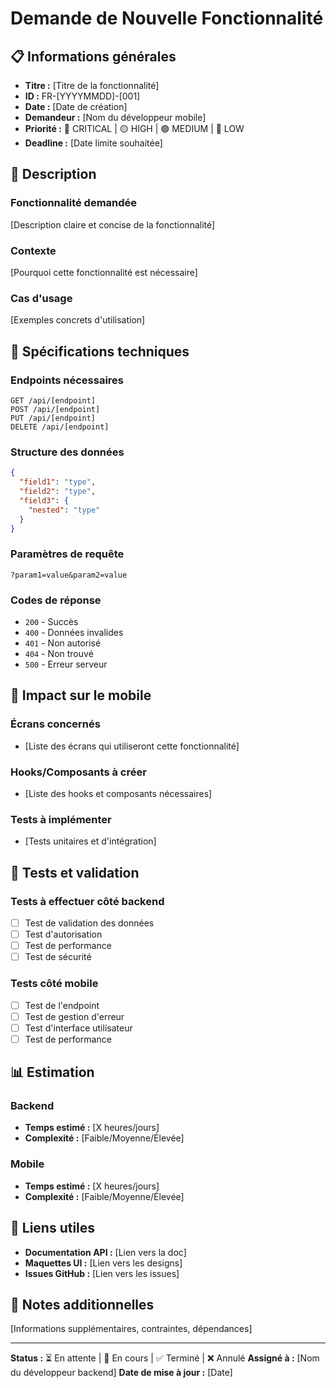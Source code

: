 # Demande de Nouvelle Fonctionnalité

## 📋 Informations générales

- **Titre :** [Titre de la fonctionnalité]
- **ID :** FR-[YYYYMMDD]-[001]
- **Date :** [Date de création]
- **Demandeur :** [Nom du développeur mobile]
- **Priorité :** 🔴 CRITICAL | 🟡 HIGH | 🟢 MEDIUM | 🔵 LOW
- **Deadline :** [Date limite souhaitée]

## 🎯 Description

### Fonctionnalité demandée
[Description claire et concise de la fonctionnalité]

### Contexte
[Pourquoi cette fonctionnalité est nécessaire]

### Cas d'usage
[Exemples concrets d'utilisation]

## 🔧 Spécifications techniques

### Endpoints nécessaires
```
GET /api/[endpoint]
POST /api/[endpoint]
PUT /api/[endpoint]
DELETE /api/[endpoint]
```

### Structure des données
```json
{
  "field1": "type",
  "field2": "type",
  "field3": {
    "nested": "type"
  }
}
```

### Paramètres de requête
```
?param1=value&param2=value
```

### Codes de réponse
- `200` - Succès
- `400` - Données invalides
- `401` - Non autorisé
- `404` - Non trouvé
- `500` - Erreur serveur

## 📱 Impact sur le mobile

### Écrans concernés
- [Liste des écrans qui utiliseront cette fonctionnalité]

### Hooks/Composants à créer
- [Liste des hooks et composants nécessaires]

### Tests à implémenter
- [Tests unitaires et d'intégration]

## 🧪 Tests et validation

### Tests à effectuer côté backend
- [ ] Test de validation des données
- [ ] Test d'autorisation
- [ ] Test de performance
- [ ] Test de sécurité

### Tests côté mobile
- [ ] Test de l'endpoint
- [ ] Test de gestion d'erreur
- [ ] Test d'interface utilisateur
- [ ] Test de performance

## 📊 Estimation

### Backend
- **Temps estimé :** [X heures/jours]
- **Complexité :** [Faible/Moyenne/Élevée]

### Mobile
- **Temps estimé :** [X heures/jours]
- **Complexité :** [Faible/Moyenne/Élevée]

## 🔗 Liens utiles

- **Documentation API :** [Lien vers la doc]
- **Maquettes UI :** [Lien vers les designs]
- **Issues GitHub :** [Lien vers les issues]

## 📝 Notes additionnelles

[Informations supplémentaires, contraintes, dépendances]

---

**Status :** ⏳ En attente | 🔄 En cours | ✅ Terminé | ❌ Annulé
**Assigné à :** [Nom du développeur backend]
**Date de mise à jour :** [Date] 